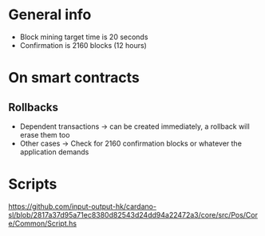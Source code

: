 # General info
* Block mining target time is 20 seconds
* Confirmation is 2160 blocks (12 hours)

# On smart contracts

## Rollbacks

* Dependent transactions -> can be created immediately, a rollback will erase them too
* Other cases -> Check for 2160 confirmation blocks or whatever the application demands

# Scripts
https://github.com/input-output-hk/cardano-sl/blob/2817a37d95a71ec8380d82543d24dd94a22472a3/core/src/Pos/Core/Common/Script.hs
